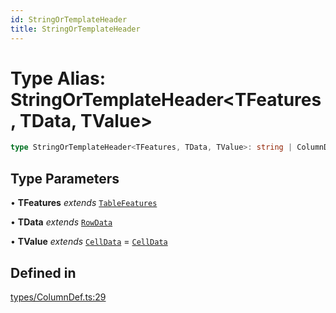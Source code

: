 ```yaml
---
id: StringOrTemplateHeader
title: StringOrTemplateHeader
---
```


# Type Alias: StringOrTemplateHeader\<TFeatures, TData, TValue\>

```ts
type StringOrTemplateHeader<TFeatures, TData, TValue>: string | ColumnDefTemplate<HeaderContext<TFeatures, TData, TValue>>;
```

## Type Parameters

• **TFeatures** *extends* [`TableFeatures`](tablefeatures.md)

• **TData** *extends* [`RowData`](rowdata.md)

• **TValue** *extends* [`CellData`](celldata.md) = [`CellData`](celldata.md)

## Defined in

[types/ColumnDef.ts:29](https://github.com/TanStack/table/blob/main/packages/table-core/src/types/ColumnDef.ts#L29)

